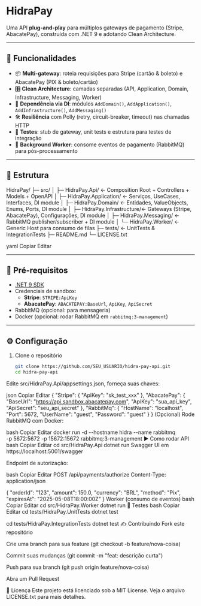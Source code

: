 # HidraPay

Uma API **plug-and-play** para múltiplos gateways de pagamento (Stripe, AbacatePay), construída com .NET 9 e adotando Clean Architecture.

---

## 🚀 Funcionalidades

- 📦 **Multi-gateway**: roteia requisições para Stripe (cartão & boleto) e AbacatePay (PIX & boleto/cartão)  
- 🎛️ **Clean Architecture**: camadas separadas (API, Application, Domain, Infrastructure, Messaging, Worker)  
- 🔌 **Dependência via DI**: módulos `AddDomain()`, `AddApplication()`, `AddInfrastructure()`, `AddMessaging()`  
- 🛠️ **Resiliência** com Polly (retry, circuit-breaker, timeout) nas chamadas HTTP  
- 🧪 **Testes**: stub de gateway, unit tests e estrutura para testes de integração  
- 🐇 **Background Worker**: consome eventos de pagamento (RabbitMQ) para pós-processamento  

---

## 📂 Estrutura

HidraPay/
├─ src/
│ ├─ HidraPay.Api/ ← Composition Root + Controllers + Models + OpenAPI
│ ├─ HidraPay.Application/ ← Serviços, UseCases, Interfaces, DI module
│ ├─ HidraPay.Domain/ ← Entidades, ValueObjects, Enums, Ports, DI module
│ ├─ HidraPay.Infrastructure/← Gateways (Stripe, AbacatePay), Configurações, DI module
│ ├─ HidraPay.Messaging/ ← RabbitMQ publisher/subscriber + DI module
│ └─ HidraPay.Worker/ ← Generic Host para consumo de filas
├─ tests/ ← UnitTests & IntegrationTests
├─ README.md
└─ LICENSE.txt

yaml
Copiar
Editar

---

## 🔧 Pré-requisitos

- [.NET 9 SDK](https://dotnet.microsoft.com/download)  
- Credenciais de sandbox:
  - **Stripe**: `STRIPE:ApiKey`  
  - **AbacatePay**: `ABACATEPAY:BaseUrl`, `ApiKey`, `ApiSecret`  
- RabbitMQ (opcional: para mensageria)  
- Docker (opcional: rodar RabbitMQ em `rabbitmq:3-management`)

---

## ⚙️ Configuração

1. Clone o repositório  
   ```bash
   git clone https://github.com/SEU_USUARIO/hidra-pay-api.git
   cd hidra-pay-api
Edite src/HidraPay.Api/appsettings.json, forneça suas chaves:

json
Copiar
Editar
{
  "Stripe": {
    "ApiKey": "sk_test_xxx"
  },
  "AbacatePay": {
    "BaseUrl": "https://api.sandbox.abacatepay.com",
    "ApiKey": "sua_api_key",
    "ApiSecret": "seu_api_secret"
  },
  "RabbitMq": {
    "HostName": "localhost",
    "Port": 5672,
    "UserName": "guest",
    "Password": "guest"
  }
}
(Opcional) Rode RabbitMQ com Docker:

bash
Copiar
Editar
docker run -d --hostname hidra --name rabbitmq \
  -p 5672:5672 -p 15672:15672 rabbitmq:3-management
▶️ Como rodar
API
bash
Copiar
Editar
cd src/HidraPay.Api
dotnet run
Swagger UI em https://localhost:5001/swagger

Endpoint de autorização:

bash
Copiar
Editar
POST /api/payments/authorize
Content-Type: application/json

{
  "orderId": "123",
  "amount": 150.0,
  "currency": "BRL",
  "method": "Pix",
  "expiresAt": "2025-05-08T18:00:00Z"
}
Worker (consumo de eventos)
bash
Copiar
Editar
cd src/HidraPay.Worker
dotnet run
🧪 Testes
bash
Copiar
Editar
cd tests/HidraPay.UnitTests
dotnet test

cd tests/HidraPay.IntegrationTests
dotnet test
✍️ Contribuindo
Fork este repositório

Crie uma branch para sua feature (git checkout -b feature/nova-coisa)

Commit suas mudanças (git commit -m "feat: descrição curta")

Push para sua branch (git push origin feature/nova-coisa)

Abra um Pull Request

📄 Licença
Este projeto está licenciado sob a MIT License. Veja o arquivo LICENSE.txt para mais detalhes.

